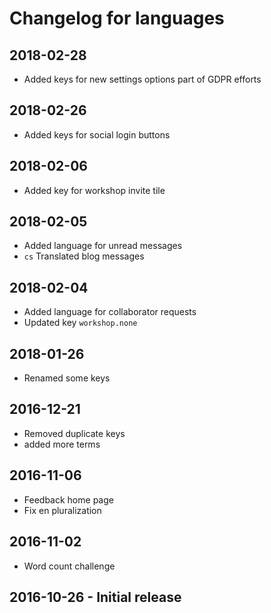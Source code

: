 # Changelog for languages

## 2018-02-28
  * Added keys for new settings options part of GDPR efforts

## 2018-02-26
  * Added keys for social login buttons

## 2018-02-06
  * Added key for workshop invite tile

## 2018-02-05
  * Added language for unread messages
  * `cs` Translated blog messages

## 2018-02-04
  * Added language for collaborator requests
  * Updated key `workshop.none`

## 2018-01-26
  * Renamed some keys

## 2016-12-21
  * Removed duplicate keys
  * added more terms

## 2016-11-06
  * Feedback home page
  * Fix en pluralization

## 2016-11-02
  * Word count challenge

## 2016-10-26 - Initial release
